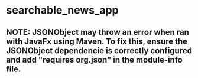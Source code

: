 # searchable_news_app
## NOTE: JSONObject may throw an error when ran with JavaFx using Maven. To fix this, ensure the JSONObject dependencie is correctly configured and add "requires org.json" in the module-info file. 
